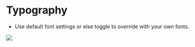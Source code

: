 # Typography

* Use default font settings or else toggle to override with your own fonts.

![](http://transvelo.github.io/docs/bewear/images/theme-options-typography.png)

